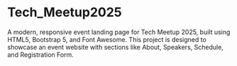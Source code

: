 # Tech_Meetup2025
A modern, responsive event landing page for Tech Meetup 2025, built using HTML5, Bootstrap 5, and Font Awesome. This project is designed to showcase an event website with sections like About, Speakers, Schedule, and Registration Form.
